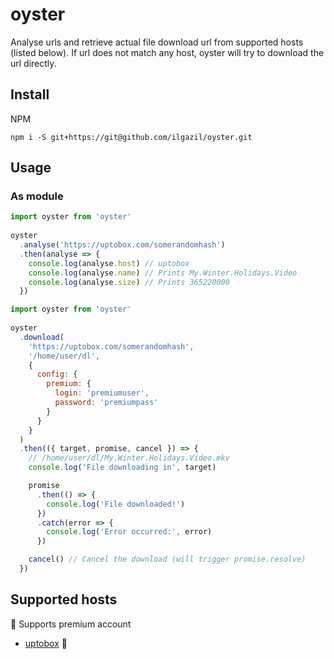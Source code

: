 # oyster

Analyse urls and retrieve actual file download url from supported hosts (listed below).
If url does not match any host, oyster will try to download the url directly.

## Install

NPM
```
npm i -S git+https://git@github.com/ilgazil/oyster.git
```

## Usage

### As module

```javascript
import oyster from 'oyster'
 
oyster
  .analyse('https://uptobox.com/somerandomhash')
  .then(analyse => {
    console.log(analyse.host) // uptobox
    console.log(analyse.name) // Prints My.Winter.Holidays.Video
    console.log(analyse.size) // Prints 365220000
  })
```

```javascript
import oyster from 'oyster'
 
oyster
  .download(
    'https://uptobox.com/somerandomhash', 
    '/home/user/dl',
    {
      config: {
        premium: {
          login: 'premiumuser',
          password: 'premiumpass'
        }
      }
    }
  )
  .then(({ target, promise, cancel }) => {
    // /home/user/dl/My.Winter.Holidays.Video.mkv
    console.log('File downloading in', target)

    promise
      .then(() => {
        console.log('File downloaded!')
      })
      .catch(error => {
        console.log('Error occurred:', error)
      })

    cancel() // Cancel the download (will trigger promise.resolve)
  })
```

## Supported hosts

 :closed_lock_with_key: Supports premium account

* [uptobox](http://uptobox.com/)  :closed_lock_with_key: